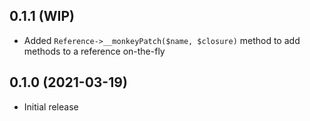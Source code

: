 ## 0.1.1 (WIP)

* Added `Reference->__monkeyPatch($name, $closure)` method to add methods to a reference on-the-fly

## 0.1.0 (2021-03-19)

* Initial release